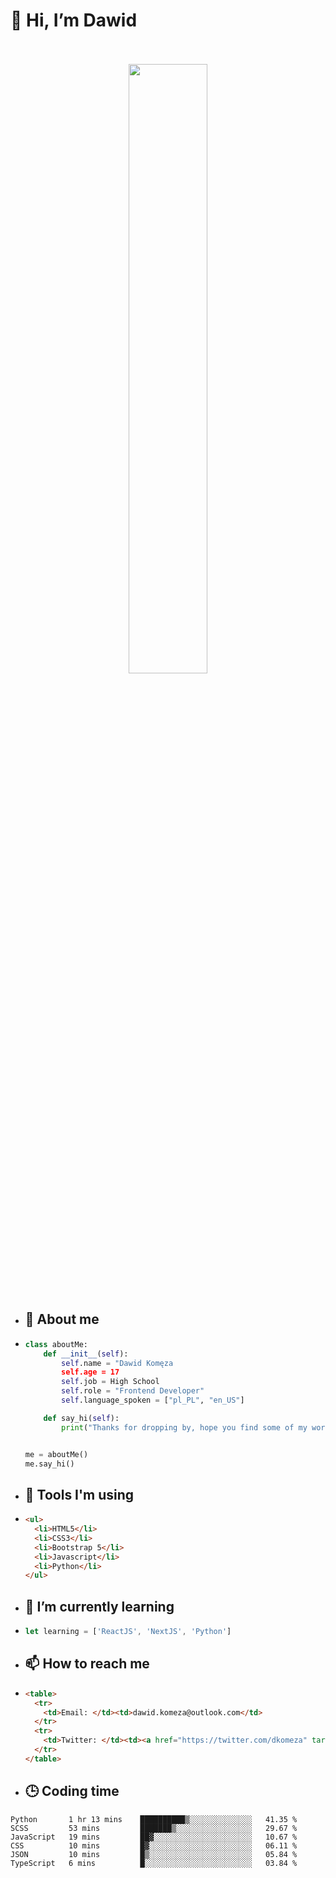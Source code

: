 <h1>👋 Hi, I’m Dawid</h1>
<p align="center">
   <br>
   <br>
   <img src="https://user-images.githubusercontent.com/106035813/169717090-b330e670-ddca-48c9-8b2d-2290dfb78111.png" width="50%">
   <br>
   <br>
</p>



- <h2>💁 About me</h2>
- ```Python
  class aboutMe:
      def __init__(self):
          self.name = "Dawid Komęza
          self.age = 17
          self.job = High School
          self.role = "Frontend Developer"
          self.language_spoken = ["pl_PL", "en_US"]

      def say_hi(self):
          print("Thanks for dropping by, hope you find some of my work interesting.")


  me = aboutMe()
  me.say_hi()
  ```
  
- <h2>🔨 Tools I'm using</h2>
- ```html
  <ul>
    <li>HTML5</li>
    <li>CSS3</li>
    <li>Bootstrap 5</li>
    <li>Javascript</li>
    <li>Python</li>
  </ul>
  
- <h2>🌱 I’m currently learning</h2>
- ```javascript
  let learning = ['ReactJS', 'NextJS', 'Python']
  ```
  
- <h2>📫 How to reach me</h2>
- ```html
  <table>
    <tr>
      <td>Email: </td><td>dawid.komeza@outlook.com</td>
    </tr>
    <tr>
      <td>Twitter: </td><td><a href="https://twitter.com/dkomeza" target="_blank">@dkomeza</a></td>
    </tr>
  </table>
  
- <h2>🕒 Coding time</h2>
   <!--START_SECTION:waka-->

```text
Python       1 hr 13 mins    ██████████▒░░░░░░░░░░░░░░   41.35 %
SCSS         53 mins         ███████▒░░░░░░░░░░░░░░░░░   29.67 %
JavaScript   19 mins         ██▓░░░░░░░░░░░░░░░░░░░░░░   10.67 %
CSS          10 mins         █▓░░░░░░░░░░░░░░░░░░░░░░░   06.11 %
JSON         10 mins         █▒░░░░░░░░░░░░░░░░░░░░░░░   05.84 %
TypeScript   6 mins          █░░░░░░░░░░░░░░░░░░░░░░░░   03.84 %
```

<!--END_SECTION:waka-->
